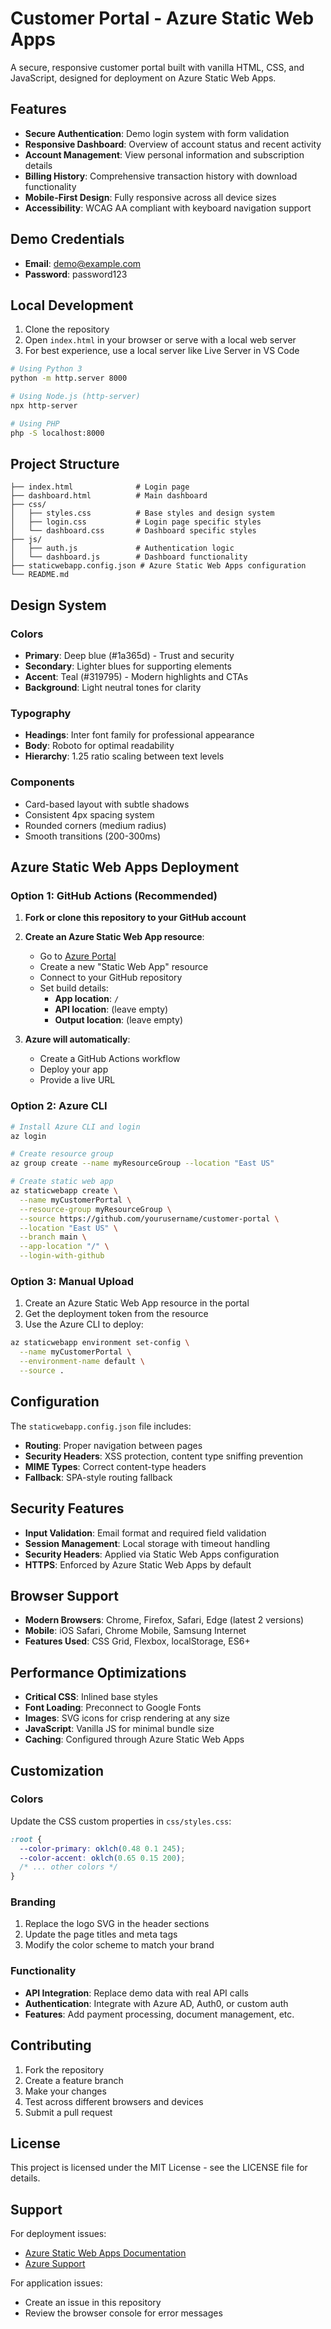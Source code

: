 # Customer Portal - Azure Static Web Apps

A secure, responsive customer portal built with vanilla HTML, CSS, and JavaScript, designed for deployment on Azure Static Web Apps.

## Features

- **Secure Authentication**: Demo login system with form validation
- **Responsive Dashboard**: Overview of account status and recent activity  
- **Account Management**: View personal information and subscription details
- **Billing History**: Comprehensive transaction history with download functionality
- **Mobile-First Design**: Fully responsive across all device sizes
- **Accessibility**: WCAG AA compliant with keyboard navigation support

## Demo Credentials

- **Email**: demo@example.com
- **Password**: password123

## Local Development

1. Clone the repository
2. Open `index.html` in your browser or serve with a local web server
3. For best experience, use a local server like Live Server in VS Code

```bash
# Using Python 3
python -m http.server 8000

# Using Node.js (http-server)
npx http-server

# Using PHP
php -S localhost:8000
```

## Project Structure

```
├── index.html              # Login page
├── dashboard.html          # Main dashboard
├── css/
│   ├── styles.css          # Base styles and design system
│   ├── login.css           # Login page specific styles
│   └── dashboard.css       # Dashboard specific styles
├── js/
│   ├── auth.js             # Authentication logic
│   └── dashboard.js        # Dashboard functionality
├── staticwebapp.config.json # Azure Static Web Apps configuration
└── README.md
```

## Design System

### Colors
- **Primary**: Deep blue (#1a365d) - Trust and security
- **Secondary**: Lighter blues for supporting elements
- **Accent**: Teal (#319795) - Modern highlights and CTAs
- **Background**: Light neutral tones for clarity

### Typography
- **Headings**: Inter font family for professional appearance
- **Body**: Roboto for optimal readability
- **Hierarchy**: 1.25 ratio scaling between text levels

### Components
- Card-based layout with subtle shadows
- Consistent 4px spacing system
- Rounded corners (medium radius)
- Smooth transitions (200-300ms)

## Azure Static Web Apps Deployment

### Option 1: GitHub Actions (Recommended)

1. **Fork or clone this repository to your GitHub account**

2. **Create an Azure Static Web App resource**:
   - Go to [Azure Portal](https://portal.azure.com)
   - Create a new "Static Web App" resource
   - Connect to your GitHub repository
   - Set build details:
     - **App location**: `/`
     - **API location**: (leave empty)
     - **Output location**: (leave empty)

3. **Azure will automatically**:
   - Create a GitHub Actions workflow
   - Deploy your app
   - Provide a live URL

### Option 2: Azure CLI

```bash
# Install Azure CLI and login
az login

# Create resource group
az group create --name myResourceGroup --location "East US"

# Create static web app
az staticwebapp create \
  --name myCustomerPortal \
  --resource-group myResourceGroup \
  --source https://github.com/yourusername/customer-portal \
  --location "East US" \
  --branch main \
  --app-location "/" \
  --login-with-github
```

### Option 3: Manual Upload

1. Create an Azure Static Web App resource in the portal
2. Get the deployment token from the resource
3. Use the Azure CLI to deploy:

```bash
az staticwebapp environment set-config \
  --name myCustomerPortal \
  --environment-name default \
  --source .
```

## Configuration

The `staticwebapp.config.json` file includes:

- **Routing**: Proper navigation between pages
- **Security Headers**: XSS protection, content type sniffing prevention
- **MIME Types**: Correct content-type headers
- **Fallback**: SPA-style routing fallback

## Security Features

- **Input Validation**: Email format and required field validation
- **Session Management**: Local storage with timeout handling
- **Security Headers**: Applied via Static Web Apps configuration
- **HTTPS**: Enforced by Azure Static Web Apps by default

## Browser Support

- **Modern Browsers**: Chrome, Firefox, Safari, Edge (latest 2 versions)
- **Mobile**: iOS Safari, Chrome Mobile, Samsung Internet
- **Features Used**: CSS Grid, Flexbox, localStorage, ES6+

## Performance Optimizations

- **Critical CSS**: Inlined base styles
- **Font Loading**: Preconnect to Google Fonts
- **Images**: SVG icons for crisp rendering at any size
- **JavaScript**: Vanilla JS for minimal bundle size
- **Caching**: Configured through Azure Static Web Apps

## Customization

### Colors
Update the CSS custom properties in `css/styles.css`:

```css
:root {
  --color-primary: oklch(0.48 0.1 245);
  --color-accent: oklch(0.65 0.15 200);
  /* ... other colors */
}
```

### Branding
1. Replace the logo SVG in the header sections
2. Update the page titles and meta tags
3. Modify the color scheme to match your brand

### Functionality
- **API Integration**: Replace demo data with real API calls
- **Authentication**: Integrate with Azure AD, Auth0, or custom auth
- **Features**: Add payment processing, document management, etc.

## Contributing

1. Fork the repository
2. Create a feature branch
3. Make your changes
4. Test across different browsers and devices
5. Submit a pull request

## License

This project is licensed under the MIT License - see the LICENSE file for details.

## Support

For deployment issues:
- [Azure Static Web Apps Documentation](https://docs.microsoft.com/en-us/azure/static-web-apps/)
- [Azure Support](https://azure.microsoft.com/en-us/support/options/)

For application issues:
- Create an issue in this repository
- Review the browser console for error messages